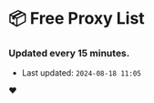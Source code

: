 # :package: Free Proxy List
### Updated every 15 minutes.

- Last updated: `2024-08-18 11:05`

:heart:
